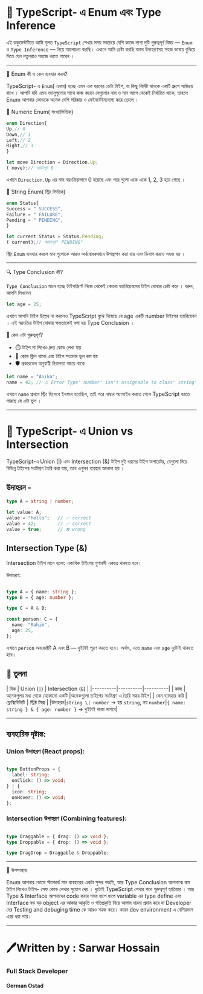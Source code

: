# 📘 TypeScript- এ Enum এবং Type Inference

এই ডকুমেন্টটিতে আমি মূলত `TypeScript` শেখার সময় সবচেয়ে বেশি কাজে লাগা দুটি গুরুত্বপূর্ণ বিষয় — `Enum` ও `Type Inference` — নিয়ে আলোচনা করছি। এখানে আমি চেষ্টা করছি বাস্তব উদাহরণসহ সহজ ভাষায় বুঝিয়ে দিতে যেন নতুনরাও সহজে ধরতে পারেন ।

---

🎯 Enum কী ও কেন ব্যবহার করব?

TypeScript- এ `Enum`( এনাম) হচ্ছে এমন এক ধরনের ডেটা টাইপ, যা কিছু নির্দিষ্ট মানকে একটি গ্রুপে সাজিয়ে রাখে । আপনি যদি এমন ভ্যালুগুলোর সাথে কাজ করেন যেগুলোর নাম ও মান আগে থেকেই নির্ধারিত থাকে, তাহলে Enum আপনার কোডকে অনেক বেশি পরিষ্কার ও মেইনটেইনযোগ্য করে তোলে ।

🔢 Numeric Enum( সংখ্যাভিত্তিক)

```ts
enum Direction{
Up,// 0
Down,// 1
Left,// 2
Right,// 3
}

let move Direction = Direction.Up;
( move);// আউটপুট 0
```

এখানে `Direction.Up` এর মান স্বয়ংক্রিয়ভাবে 0 হয়েছে এবং পরে গুলো একে একে 1, 2, 3 হয়ে গেছে ।

🧵 String Enum( স্ট্রিং ভিত্তিক)

```ts
enum Status{
Success = " SUCCESS",
Failure = " FAILURE",
Pending = " PENDING",
}

let current Status = Status.Pending;
( current);// আউটপুট" PENDING"
```

স্ট্রিং `Enum` ব্যবহার করলে মান গুলোকে আরও অর্থবোধকভাবে উপস্থাপন করা যায় এবং ডিবাগ করাও সহজ হয় ।

---

🔍 Type Conclusion কী?

`Type Conclusion` মানে হচ্ছে টাইপস্ক্রিপ্ট নিজে থেকেই কোনো ভ্যারিয়েবলের টাইপ বোঝার চেষ্টা করে । ধরুন, আপনি লিখলেন

```ts
let age = 25;
```

এখানে আপনি টাইপ উল্লেখ না করলেও TypeScript বুঝে নিয়েছে যে age একটি number টাইপের ভ্যারিয়েবল । এই স্বয়ংক্রিয় টাইপ বোঝার ক্ষমতাকেই বলা হয় Type Conclusion ।

🤔 কেন এটা গুরুত্বপূর্ণ?

- ⏱️ টাইপ না লিখেও দ্রুত কোড লেখা যায়
- 🧠 কোড ক্লিন থাকে এবং টাইপ সংক্রান্ত ভুল কম হয়
- 🛡️ প্রকারভেদ অনুযায়ী নিরাপত্তা বজায় থাকে

```ts
let name = "Anika";
name = 42; // ⚠️ Error Type' number' isn't assignable to class' string'
```

এখানে `name` প্রথমে স্ট্রিং হিসেবে ইনফার হয়েছিল, তাই পরে নাম্বার অ্যাসাইন করতে গেলে TypeScript ধরতে পারছে যে এটা ভুল । 

---


# 📘 TypeScript- এ Union vs Intersection

TypeScript-এ Union (|) এবং Intersection (&) টাইপ দুই ধরনের টাইপ অপারেটর, যেগুলো দিয়ে বিভিন্ন টাইপের সংমিশ্রণ তৈরি করা যায়, তবে এগুলর ব্যবহার আলাদা হয় ।

## উদাহরন -
```ts
type A = string | number;

let value: A;
value = "hello";   // ✅ correct
value = 42;        // ✅ correct
value = true;      // ❌ wrong
```

## Intersection Type (&)
Intersection টাইপ মানে হলো: একাধিক টাইপের গুণাবলী একত্রে থাকতে হবে।

উদাহরণ:
```ts

type A = { name: string };
type B = { age: number };

type C = A & B;

const person: C = {
  name: "Rahim",
  age: 25,
};
```
এখানে `person` অবজেক্টটি A এবং B — দুইটাই পূরণ করতে হবে। অর্থাৎ, এতে `name` এবং `age` দুটোই থাকতে হবে।


## 🔁 তুলনা

| দিক | Union (`|`) | Intersection (`&`) |
|----------|----------|----------|
| কাজ   |অনেকগুলর মধ্য থেকে যেকোনো একটি |অনেকগুলো তাইপের সংমিশ্রণ এ তৈরি সঙ্কর টাইপ|
| কেন ব্যাবহার করি   | ফ্লেক্সিবিলিটি   | স্ট্রিক্ট মিক্স  |
|উদাহরন|`string \| number` → হয় `string`, নয় `number`|`{ name: string } & { age: number }` → দুইটাই থাকা লাগবে|



---
## ব্যবহারিক দৃষ্টান্ত:

### Union উদাহরণ (React props):
```ts

type ButtonProps = {
  label: string;
  onClick: () => void;
} | {
  icon: string;
  onHover: () => void;
};
```
### Intersection উদাহরণ (Combining features):
```ts

type Draggable = { drag: () => void };
type Droppable = { drop: () => void };

type DragDrop = Draggable & Droppable;
```
---


🧾 উপসংহার

Enum আপনার কোডে স্ট্যান্ডার্ড মান ব্যবহারের একটা সুন্দর পদ্ধতি, আর Type Conclusion আপনাকে কম টাইপ লিখেও টাইপ- সেফ কোড লেখার সুযোগ দেয় । দুটোই TypeScript শেখার পথে গুরুত্বপূর্ণ হাতিয়ার । আর Type & Interface আপনাদের code করার সময় ধাপে ধাপে variable এর type define এবং Interface বড় বড় object এর আকার আকৃতি ও গতিপ্রকৃতি নিয়ে আগাম ধারনা প্রদান করে যা Developer দের Testing and debuging time কে আরও সহজ করে। কারন dev environment এ বেশিরভাগ এরর ধরা পরে।

---


# 🖊️Written by : Sarwar Hossain
  ### Full Stack Developer
  #### German Ostad


